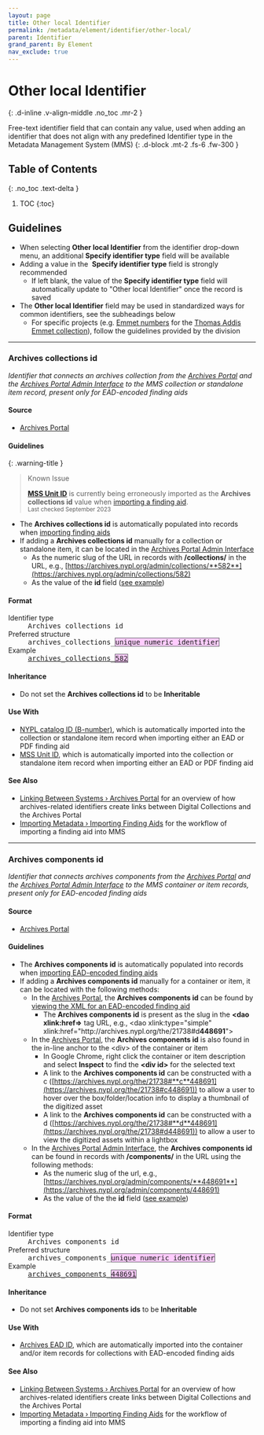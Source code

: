 ```yaml
---
layout: page
title: Other local Identifier
permalink: /metadata/element/identifier/other-local/
parent: Identifier
grand_parent: By Element
nav_exclude: true
---
```


# Other local Identifier
{: .d-inline .v-align-middle .no_toc .mr-2 }

Free-text identifier field that can contain any value, used when adding an identifier that does not align with any predefined Identifier type in the Metadata Management System (MMS)
{: .d-block .mt-2 .fs-6 .fw-300 }

## Table of Contents
{: .no_toc .text-delta }

1. TOC
{:toc}

## Guidelines
- When selecting **Other local Identifier** from the identifier drop-down menu, an additional **Specify identifier type** field will be available
- Adding a value in the  **Specify identifier type** field is strongly recommended
    - If left blank, the value of the **Specify identifier type** field will automatically update to "Other local Identifier" once the record is saved
- The **Other local Identifier** field may be used in standardized ways for common identifiers, see the subheadings below
    - For specific projects (e.g. [Emmet numbers](https://metadata.nypl.org/items/6072588?section=desc_md#:~:text=Other%20local%20Identifier%20\(Emmet%20number\)%3A%20EM.%207337) for the [Thomas Addis Emmet collection](https://metadata.nypl.org/collection/75813)), follow the guidelines provided by the division 

---

### Archives collections id
_Identifier that connects an archives collection from the [Archives Portal](/metadata-documentation/resources/glossary/#archives-portal) and the [Archives Portal Admin Interface](/metadata-documentation/resources/glossary/#archives-portal-admin-interface) to the MMS collection or standalone item record, present only for EAD-encoded finding aids_

#### Source
- [Archives Portal](/metadata-documentation/resources/glossary/#archives-portal)

#### Guidelines

{: .warning-title }
> Known Issue
>
> [**MSS Unit ID**](/metadata-documentation/metadata/element/identifier/mss-unit/) is currently being erroneously imported as the **Archives collections id** value when [importing a finding aid](/metadata-documentation/workflows/importing/finding-aids/). 
> <small><br>Last checked September 2023</small>

- The **Archives collections id** is automatically populated into records when [importing finding aids](/metadata-documentation/workflows/importing/finding-aids/)
- If adding a **Archives collections id** manually for a collection or standalone item, it can be located in the [Archives Portal Admin Interface](/metadata-documentation/resources/glossary/#archives-portal-admin-interface)
    - As the numeric slug of the URL in records with **/collections/** in the URL, e.g., [https://archives.nypl.org/admin/collections/**582**](https://archives.nypl.org/admin/collections/582)
    - As the value of the **id** field ([see example](https://archives.nypl.org/admin/collections/582#:~:text=id-,582,-origination))

#### Format

<dl>
<dt>Identifier type</dt>
<dd><tt>Archives collections id</tt></dd>
<dt>Preferred structure</dt>
<dd><tt>archives_collections_<span style="background: #ffccff; border: 1px solid #5c5962;">unique numeric identifier</span></tt></dd>
<dt>Example</dt>
<dd><a href="https://metadata.nypl.org/collections/61310?section=desc_md#:~:text=Other%20local%20Identifier%20(Archives%20collections%20id)%3A%20archives_collections_582"><tt>archives_collections_<span style="background: #ffccff; border: 1px solid #5c5962;">582</span></tt></a></dd>
</dl>

#### Inheritance
- Do not set the **Archives collections id** to be **Inheritable**

#### Use With
- [NYPL catalog ID (B-number)](/metadata-documentation/metadata/element/identifier/bnumber/), which is automatically imported into the collection or standalone item record when importing either an EAD or PDF finding aid
- [MSS Unit ID](/metadata-documentation/metadata/element/identifier/mss-unit/), which is automatically imported into the collection or standalone item record when importing either an EAD or PDF finding aid

#### See Also
- [Linking Between Systems › Archives Portal](/metadata-documentation/workflows/linking/#archives-portal) for an overview of how archives-related identifiers create links between Digital Collections and the Archives Portal
- [Importing Metadata › Importing Finding Aids](/metadata-documentation/workflows/importing/finding-aids/) for the workflow of importing a finding aid into MMS

---

### Archives components id
_Identifier that connects archives components from the [Archives Portal](/metadata-documentation/resources/glossary/#archives-portal) and the [Archives Portal Admin Interface](/metadata-documentation/resources/glossary/#archives-portal-admin-interface) to the MMS container or item records, present only for EAD-encoded finding aids_

#### Source

- [Archives Portal](/metadata-documentation/resources/glossary/#archives-portal)


#### Guidelines

- The **Archives components id** is automatically populated into records when [importing EAD-encoded finding aids](/metadata-documentation/workflows/importing/finding-aids/)
- If adding a **Archives components id** manually for a container or item, it can be located with the following methods:
    - In the [Archives Portal](/metadata-documentation/resources/glossary/#archives-portal), the **Archives components id** can be found by [viewing the XML for an EAD-encoded finding aid](/metadata-documentation/resources/tips-tricks/#view-xml-in-archives-portal)
        - The **Archives components id** is present as the slug in the **\<dao xlink:href=>** tag URL, e.g., \<dao xlink:type="simple" xlink:href="http\://archives.nypl.org/the/21738#d**448691**">
    - In the [Archives Portal](/metadata-documentation/resources/glossary/#archives-portal), the **Archives components id** is also found in the in-line anchor to the \<div> of the container or item
        - In Google Chrome, right click the container or item description and select **Inspect** to find the **\<div id>** for the selected text
        - A link to the **Archives components id** can be constructed with a c ([https://archives.nypl.org/the/21738#**c**448691](https://archives.nypl.org/the/21738#c448691)) to allow a user to hover over the box/folder/location info to display a thumbnail of the digitized asset
        - A link to the **Archives components id** can be constructed with a d ([https://archives.nypl.org/the/21738#**d**448691](https://archives.nypl.org/the/21738#d448691)) to allow a user to view the digitized assets within a lightbox
    - In the [Archives Portal Admin Interface](/metadata-documentation/resources/glossary/#archives-portal-admin-interface), the **Archives components id** can be found in records with **/components/** in the URL using the following methods:
        - As the numeric slug of the url, e.g., [https://archives.nypl.org/admin/components/**448691**](https://archives.nypl.org/admin/components/448691)
        - As the value of the the **id** field ([see example](https://archives.nypl.org/admin/components/1418303#:~:text=id,1418303))

#### Format

<dl>
<dt>Identifier type</dt>
<dd><tt>Archives components id</tt></dd>
<dt>Preferred structure</dt>
<dd><tt>archives_components_<span style="background: #ffccff; border: 1px solid #5c5962;">unique numeric identifier</span></tt></dd>
<dt>Example</dt>
<dd><a href="https://metadata.nypl.org/containers/375214?section=desc_md#:~:text=Other%20local%20Identifier%20(Archives%20components%20id)%3A%20archives_components_448691"><tt>archives_components_<span style="background: #ffccff; border: 1px solid #5c5962;">448691</span></tt></a></dd>
</dl>

#### Inheritance
- Do not set **Archives components ids** to be **Inheritable**

#### Use With
- [Archives EAD ID](/metadata-documentation/metadata/element/identifier/archives-ead/), which are automatically imported into the container and/or item records for collections with EAD-encoded finding aids 

#### See Also
- [Linking Between Systems › Archives Portal](/metadata-documentation/workflows/linking/#archives-portal) for an overview of how archives-related identifiers create links between Digital Collections and the Archives Portal
- [Importing Metadata › Importing Finding Aids](/metadata-documentation/workflows/importing/finding-aids/) for the workflow of importing a finding aid into MMS